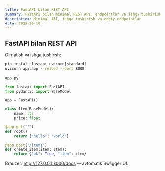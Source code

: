 ```yaml
---
title: FastAPI bilan REST API
summary: FastAPI bilan minimal REST API, endpointlar va ishga tushirish
description: Minimal API, ishga tushirish va oddiy endpointlar
date: 2025-10-10
---
```


## FastAPI bilan REST API

<div class="my-md-content">

O‘rnatish va ishga tushirish:

```bat
pip install fastapi uvicorn[standard]
uvicorn app:app --reload --port 8000
```

`app.py`:

```python
from fastapi import FastAPI
from pydantic import BaseModel

app = FastAPI()

class Item(BaseModel):
    name: str
    price: float

@app.get("/")
def root():
    return {"hello": "world"}

@app.post("/items")
def create_item(item: Item):
    return {"ok": True, "item": item}
```

Brauzer: http://127.0.0.1:8000/docs — avtomatik Swagger UI.

</div>
